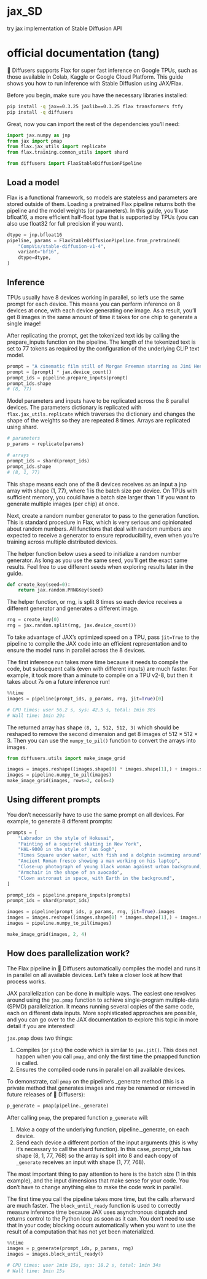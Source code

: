 # jax_SD

try jax implementation of Stable Diffusion API

# official documentation (tang)

🤗 Diffusers supports Flax for super fast inference on Google TPUs, such as those available in Colab, Kaggle or Google Cloud Platform. This guide shows you how to run inference with Stable Diffusion using JAX/Flax.

Before you begin, make sure you have the necessary libraries installed:

```bash
pip install -q jax==0.3.25 jaxlib==0.3.25 flax transformers ftfy
pip install -q diffusers
```

Great, now you can import the rest of the dependencies you’ll need:

```python
import jax.numpy as jnp
from jax import pmap
from flax.jax_utils import replicate
from flax.training.common_utils import shard

from diffusers import FlaxStableDiffusionPipeline
```

## Load a model

Flax is a functional framework, so models are stateless and parameters are stored outside of them. Loading a pretrained Flax pipeline returns both the pipeline and the model weights (or parameters). In this guide, you’ll use bfloat16, a more efficient half-float type that is supported by TPUs (you can also use float32 for full precision if you want).

```python
dtype = jnp.bfloat16
pipeline, params = FlaxStableDiffusionPipeline.from_pretrained(
    "CompVis/stable-diffusion-v1-4",
    variant="bf16",
    dtype=dtype,
)
```

## Inference

TPUs usually have 8 devices working in parallel, so let’s use the same prompt for each device. This means you can perform inference on 8 devices at once, with each device generating one image. As a result, you’ll get 8 images in the same amount of time it takes for one chip to generate a single image!

After replicating the prompt, get the tokenized text ids by calling the prepare_inputs function on the pipeline. The length of the tokenized text is set to 77 tokens as required by the configuration of the underlying CLIP text model.

```python
prompt = "A cinematic film still of Morgan Freeman starring as Jimi Hendrix, portrait, 40mm lens, shallow depth of field, close up, split lighting, cinematic"
prompt = [prompt] * jax.device_count()
prompt_ids = pipeline.prepare_inputs(prompt)
prompt_ids.shape
# (8, 77)
```

Model parameters and inputs have to be replicated across the 8 parallel devices. The parameters dictionary is replicated with `flax.jax_utils.replicate` which traverses the dictionary and changes the shape of the weights so they are repeated 8 times. Arrays are replicated using shard.

```python
# parameters
p_params = replicate(params)

# arrays
prompt_ids = shard(prompt_ids)
prompt_ids.shape
# (8, 1, 77)
```

This shape means each one of the 8 devices receives as an input a jnp array with shape (1, 77), where 1 is the batch size per device. On TPUs with sufficient memory, you could have a batch size larger than 1 if you want to generate multiple images (per chip) at once.

Next, create a random number generator to pass to the generation function. This is standard procedure in Flax, which is very serious and opinionated about random numbers. All functions that deal with random numbers are expected to receive a generator to ensure reproducibility, even when you’re training across multiple distributed devices.

The helper function below uses a seed to initialize a random number generator. As long as you use the same seed, you’ll get the exact same results. Feel free to use different seeds when exploring results later in the guide.

```python
def create_key(seed=0):
    return jax.random.PRNGKey(seed)
```

The helper function, or rng, is split 8 times so each device receives a different generator and generates a different image.

```python
rng = create_key(0)
rng = jax.random.split(rng, jax.device_count())
```

To take advantage of JAX’s optimized speed on a TPU, pass `jit=True` to the pipeline to compile the JAX code into an efficient representation and to ensure the model runs in parallel across the 8 devices.

The first inference run takes more time because it needs to compile the code, but subsequent calls (even with different inputs) are much faster. For example, it took more than a minute to compile on a TPU v2-8, but then it takes about 7s on a future inference run!

```python
%%time
images = pipeline(prompt_ids, p_params, rng, jit=True)[0]

# CPU times: user 56.2 s, sys: 42.5 s, total: 1min 38s
# Wall time: 1min 29s
```

The returned array has shape `(8, 1, 512, 512, 3)` which should be reshaped to remove the second dimension and get 8 images of 512 × 512 × 3. Then you can use the `numpy_to_pil()` function to convert the arrays into images.

```python
from diffusers.utils import make_image_grid

images = images.reshape((images.shape[0] * images.shape[1],) + images.shape[-3:])
images = pipeline.numpy_to_pil(images)
make_image_grid(images, rows=2, cols=4)
```

## Using different prompts

You don’t necessarily have to use the same prompt on all devices. For example, to generate 8 different prompts:

```python
prompts = [
    "Labrador in the style of Hokusai",
    "Painting of a squirrel skating in New York",
    "HAL-9000 in the style of Van Gogh",
    "Times Square under water, with fish and a dolphin swimming around",
    "Ancient Roman fresco showing a man working on his laptop",
    "Close-up photograph of young black woman against urban background, high quality, bokeh",
    "Armchair in the shape of an avocado",
    "Clown astronaut in space, with Earth in the background",
]

prompt_ids = pipeline.prepare_inputs(prompts)
prompt_ids = shard(prompt_ids)

images = pipeline(prompt_ids, p_params, rng, jit=True).images
images = images.reshape((images.shape[0] * images.shape[1],) + images.shape[-3:])
images = pipeline.numpy_to_pil(images)

make_image_grid(images, 2, 4)
```

## How does parallelization work?

The Flax pipeline in 🤗 Diffusers automatically compiles the model and runs it in parallel on all available devices. Let’s take a closer look at how that process works.

JAX parallelization can be done in multiple ways. The easiest one revolves around using the `jax.pmap` function to achieve single-program multiple-data (SPMD) parallelization. It means running several copies of the same code, each on different data inputs. More sophisticated approaches are possible, and you can go over to the JAX documentation to explore this topic in more detail if you are interested!

`jax.pmap` does two things:

1. Compiles (or `jits`) the code which is similar to `jax.jit()`. This does not happen when you call `pmap`, and only the first time the pmapped function is called.
2. Ensures the compiled code runs in parallel on all available devices.

To demonstrate, call `pmap` on the pipeline’s _generate method (this is a private method that generates images and may be renamed or removed in future releases of 🤗 Diffusers):

```python
p_generate = pmap(pipeline._generate)
```

After calling `pmap`, the prepared function `p_generate` will:
1. Make a copy of the underlying function, pipeline._generate, on each device.
2. Send each device a different portion of the input arguments (this is why it’s necessary to call the shard function). In this case, prompt_ids has shape (8, 1, 77, 768) so the array is split into 8 and each copy of `_generate` receives an input with shape (1, 77, 768).

The most important thing to pay attention to here is the batch size (1 in this example), and the input dimensions that make sense for your code. You don’t have to change anything else to make the code work in parallel.

The first time you call the pipeline takes more time, but the calls afterward are much faster. The `block_until_ready` function is used to correctly measure inference time because JAX uses asynchronous dispatch and returns control to the Python loop as soon as it can. You don’t need to use that in your code; blocking occurs automatically when you want to use the result of a computation that has not yet been materialized.

```python
%%time
images = p_generate(prompt_ids, p_params, rng)
images = images.block_until_ready()

# CPU times: user 1min 15s, sys: 18.2 s, total: 1min 34s
# Wall time: 1min 15s
```